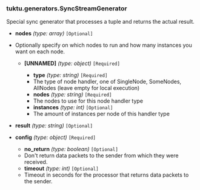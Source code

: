 ### tuktu.generators.SyncStreamGenerator
Special sync generator that processes a tuple and returns the actual result.

  * **nodes** *(type: array)* `[Optional]`
  - Optionally specify on which nodes to run and how many instances you want on each node.
 
    * **[UNNAMED]** *(type: object)* `[Required]`

      * **type** *(type: string)* `[Required]`
      - The type of node handler, one of SingleNode, SomeNodes, AllNodes (leave empty for local execution)
 
      * **nodes** *(type: string)* `[Required]`
      - The nodes to use for this node handler type
 
      * **instances** *(type: int)* `[Optional]`
      - The amount of instances per node of this handler type
 
  * **result** *(type: string)* `[Optional]`

  * **config** *(type: object)* `[Required]`

    * **no_return** *(type: boolean)* `[Optional]`
    - Don't return data packets to the sender from which they were received.
 
    * **timeout** *(type: int)* `[Optional]`
    - Timeout in seconds for the processor that returns data packets to the sender.
 
